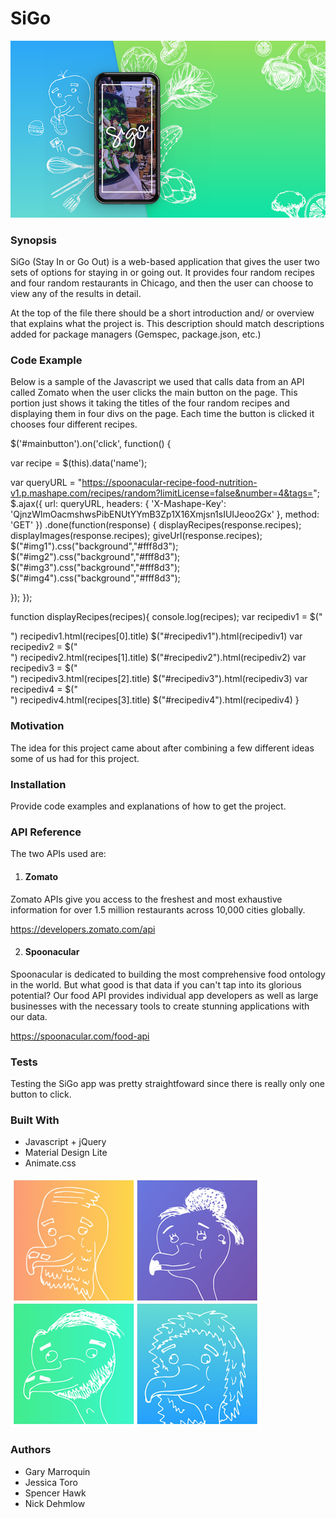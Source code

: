 # SiGo


![Alt Text](assets/images/previewimage.png)


### Synopsis

SiGo (Stay In or Go Out) is a web-based application that gives the user two sets of options for staying in or going out.  It provides four random recipes and four random restaurants in Chicago, and then the user can choose to view any of the results in detail.

At the top of the file there should be a short introduction and/ or overview that explains what the project is. This description should match descriptions added for package managers (Gemspec, package.json, etc.)

### Code Example

Below is a sample of the Javascript we used that calls data from an API called Zomato when the user clicks the main button on the page.  This portion just shows it taking the titles of the four random recipes and displaying them in four divs on the page.  Each time the button is clicked it chooses four different recipes.

$('#mainbutton').on('click', function() {

var recipe = $(this).data('name');

var queryURL = "https://spoonacular-recipe-food-nutrition-v1.p.mashape.com/recipes/random?limitLicense=false&number=4&tags=";
$.ajax({
url: queryURL,
headers: { 'X-Mashape-Key': 'QjnzWlmOacmshwsPibENUtYYmB3Zp1X16Xmjsn1sIUIJeoo2Gx' },
method: 'GET'
})
.done(function(response) {
displayRecipes(response.recipes);
displayImages(response.recipes);
giveUrl(response.recipes);
$("#img1").css("background","#fff8d3");
$("#img2").css("background","#fff8d3");
$("#img3").css("background","#fff8d3");
$("#img4").css("background","#fff8d3");

});
});

function displayRecipes(recipes){
console.log(recipes);
var recipediv1 = $("<div>")
recipediv1.html(recipes[0].title)
$("#recipediv1").html(recipediv1)
var recipediv2 = $("<div>")
recipediv2.html(recipes[1].title)
$("#recipediv2").html(recipediv2)
var recipediv3 = $("<div>")
recipediv3.html(recipes[2].title)
$("#recipediv3").html(recipediv3)
var recipediv4 = $("<div>")
recipediv4.html(recipes[3].title)
$("#recipediv4").html(recipediv4)
}



### Motivation

The idea for this project came about after combining a few different ideas some of us had for this project.

### Installation

Provide code examples and explanations of how to get the project.

### API Reference

The two APIs used are:

1. #### Zomato
Zomato APIs give you access to the freshest and most exhaustive information for over 1.5 million restaurants across 10,000 cities globally.

https://developers.zomato.com/api

2. #### Spoonacular
Spoonacular is dedicated to building the most comprehensive food ontology in the world. But what good is that data if you can't tap into its glorious potential? Our food API provides individual app developers as well as large businesses with the necessary tools to create stunning applications with our data.

https://spoonacular.com/food-api

### Tests

Testing the SiGo app was pretty straightfoward since there is really only one button to click.

### Built With

* Javascript + jQuery
* Material Design Lite
* Animate.css

![Alt Text](assets/images/mdimage.png)

### Authors

* Gary Marroquin
* Jessica Toro
* Spencer Hawk
* Nick Dehmlow
